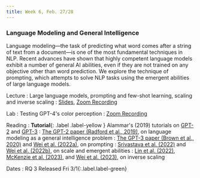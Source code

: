 ```yaml
---
title: Week 6, Feb. 27/28
---
```


### Language Modeling and General Intelligence

Language modeling—the task of predicting what word comes after a string of text from a document—is one of the most fundamental techniques in NLP. Recent advances have shown that highly competent language models exhibit a number of general AI abilities, even if they are not trained on any objective other than word prediction. We explore the technique of prompting, which attempts to solve NLP tasks using the emergent abilities of large language models.

Lecture
: Large language models, prompting and few-shot learning, scaling and inverse scaling
: [Slides](https://drive.google.com/file/d/1BuaERVA1dxFDfdh5NrVEsdA-SOaTiIwj/view?usp=sharing), [Zoom Recording](https://nyu.zoom.us/rec/share/iG3hWGqWm2y8t-BkRY0ybCidKHrDPhSdrM0P29YFi462bY29wF4hjiGfnzWkxQ.K1tJLRBROAdUbDuy) 

Lab
: Testing GPT-4's color perception
: [Zoom Recording](https://nyu.zoom.us/rec/share/3WD1gRqMQ-cWj3wkZlZZgAZP_7aB3zHHrJK40PA78WA6ayu13uz9Fynrt4hxLRAG.yyYVQubkLoh3wONQ)

Reading
: **Tutorial**{: .label .label-yellow } Alammar's (2019) tutorials on [GPT-2](https://jalammar.github.io/illustrated-gpt2/) and [GPT-3](https://jalammar.github.io/how-gpt3-works-visualizations-animations/)
: [The GPT-2 paper (Radford et al., 2019)](https://d4mucfpksywv.cloudfront.net/better-language-models/language-models.pdf), on language modeling as a general intelligence problem
: [The GPT-3 paper (Brown et al., 2020)](https://arxiv.org/abs/2005.14165) and [Wei et al. (2022a)](https://arxiv.org/abs/2201.11903), on prompting
: [Srivastava et al. (2022)](https://arxiv.org/abs/2206.04615) and [Wei et al. (2022b)](https://arxiv.org/abs/2206.07682), on scale and emergent abilities
: [Lin et al. (2022)](https://arxiv.org/abs/2109.07958), [McKenzie et al. (2023)](https://arxiv.org/abs/2306.09479), and [Wei et al. (2023)](https://arxiv.org/abs/2211.02011), on inverse scaling

Dates
: <span>RQ 3 Released Fri 3/1</span>{:.label.label-green}